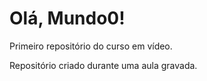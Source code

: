 # Olá, Mundo0!
 Primeiro repositório do curso em vídeo.

 Repositório criado durante uma aula gravada. 



